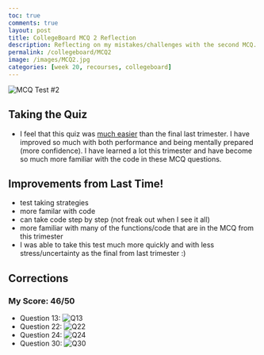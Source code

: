 ```yaml
---
toc: true
comments: true
layout: post
title: CollegeBoard MCQ 2 Reflection 
description: Reflecting on my mistakes/challenges with the second MCQ.
permalink: /collegeboard/MCQ2
image: /images/MCQ2.jpg
categories: [week 20, recourses, collegeboard]
---
```


![MCQ Test #2]({{site.baseurl}}/images/MCQ2.jpg)

## Taking the Quiz
- I feel that this quiz was <u>much easier</u> than the final last trimester. I have improved so much with both performance and being mentally prepared (more confidence). I have learned a lot this trimester and have become so much more familiar with the code in these MCQ questions.

## Improvements from Last Time!
- test taking strategies
- more familar with code
- can take code step by step (not freak out when I see it all) 
- more familiar with many of the functions/code that are in the MCQ from this trimester
- I was able to take this test much more quickly and with less stress/uncertainty as the final from last trimester :)


## Corrections
### My Score: 46/50

- Question 13: 
![Q13]({{site.baseurl}}/images/Q13.jpg)
- Question 22:
![Q22]({{site.baseurl}}/images/Q22.jpg)
- Question 24:
![Q24]({{site.baseurl}}/images/Q24.jpg)
- Question 30:
![Q30]({{site.baseurl}}/images/Q30.jpg)
